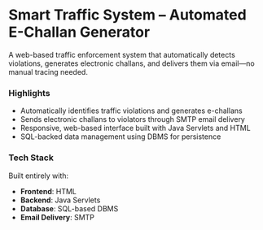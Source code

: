 # Smart Traffic System – Automated E-Challan Generator

A web-based traffic enforcement system that automatically detects violations, generates electronic challans, and delivers them via email—no manual tracing needed.

### Highlights

* Automatically identifies traffic violations and generates e-challans
* Sends electronic challans to violators through SMTP email delivery
* Responsive, web-based interface built with Java Servlets and HTML
* SQL-backed data management using DBMS for persistence

### Tech Stack

Built entirely with:

* **Frontend**: HTML
* **Backend**: Java Servlets
* **Database**: SQL-based DBMS
* **Email Delivery**: SMTP
